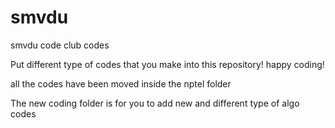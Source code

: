 # smvdu
smvdu code club codes

Put different type of codes that you make into this repository!
happy coding!

all the codes have been moved inside the nptel folder

The new coding folder is for you to add new and different type of algo codes
